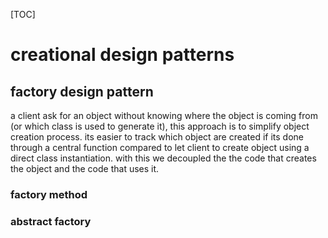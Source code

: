 [TOC]

# creational design patterns

## factory design pattern

a client ask for an object without knowing where the object is coming from (or which class is used to generate it), this approach is to simplify object creation process. its easier to track which object are created if its done through a central function compared to let client to create object using a direct class instantiation. with this we decoupled the the code that creates the object and the code that uses it.

### factory method



### abstract factory

